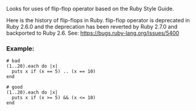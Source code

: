 Looks for uses of flip-flop operator
based on the Ruby Style Guide.

Here is the history of flip-flops in Ruby.
flip-flop operator is deprecated in Ruby 2.6.0 and
the deprecation has been reverted by Ruby 2.7.0 and
backported to Ruby 2.6.
See: https://bugs.ruby-lang.org/issues/5400

### Example:
    # bad
    (1..20).each do |x|
      puts x if (x == 5) .. (x == 10)
    end

    # good
    (1..20).each do |x|
      puts x if (x >= 5) && (x <= 10)
    end